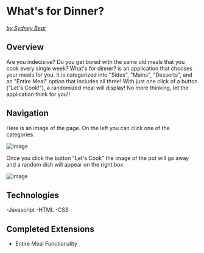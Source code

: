 # What's for Dinner?
*[by Sydney Bear](https://github.com/sydnerd)*
## Overview

Are you indecisive? Do you get bored with the same old meals that you cook every single week? What's for dinner? is an application that chooses your meals for you. It is categorized into "Sides", "Mains", "Desserts", and an "Entire Meal" option that includes all three! With just one click of a button ("Let's Cook!"), a randomized meal will display! No more thinking, let the application think for you!!

## Navigation
Here is an image of the page. On the left you can click one of the categories.

![image](Docs/Page.png)

Once you click the button "Let's Cook" the image of the pot will go away and a random dish will appear on the right box.

![image](Docs/ButtonClicked.png)

## Technologies
-Javascript
-HTML
-CSS

## Completed Extensions
- Entire Meal Functionality
